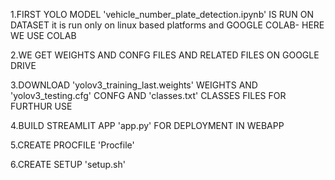 1.FIRST YOLO MODEL 'vehicle_number_plate_detection.ipynb' IS RUN ON DATASET it is run only on linux based platforms and GOOGLE COLAB- HERE WE USE COLAB

2.WE GET WEIGHTS AND CONFG FILES AND RELATED FILES ON GOOGLE DRIVE 

3.DOWNLOAD 'yolov3_training_last.weights' WEIGHTS AND 'yolov3_testing.cfg' CONFG AND 'classes.txt' CLASSES FILES FOR FURTHUR USE

4.BUILD STREAMLIT APP 'app.py' FOR DEPLOYMENT IN WEBAPP

5.CREATE PROCFILE 'Procfile'

6.CREATE SETUP 'setup.sh'


